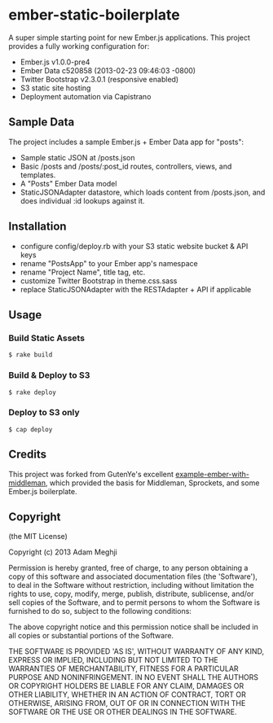ember-static-boilerplate
========================

A super simple starting point for new Ember.js applications.  This project provides a fully working configuration for:

* Ember.js v1.0.0-pre4
* Ember Data c520858 (2013-02-23 09:46:03 -0800)
* Twitter Bootstrap v2.3.0.1 (responsive enabled)
* S3 static site hosting
* Deployment automation via Capistrano

## Sample Data

The project includes a sample Ember.js + Ember Data app for "posts":

* Sample static JSON at /posts.json
* Basic /posts and /posts/:post_id routes, controllers, views, and templates.
* A "Posts" Ember Data model
* StaticJSONAdapter datastore, which loads content from /posts.json, and does individual :id lookups against it.

## Installation

* configure config/deploy.rb with your S3 static website bucket & API keys
* rename "PostsApp" to your Ember app's namespace
* rename "Project Name", title tag, etc.
* customize Twitter Bootstrap in theme.css.sass
* replace StaticJSONAdapter with the RESTAdapter + API if applicable

## Usage

### Build Static Assets

    $ rake build

### Build & Deploy to S3

    $ rake deploy

### Deploy to S3 only

    $ cap deploy

## Credits

This project was forked from GutenYe's excellent [example-ember-with-middleman](https://github.com/GutenYe/example-ember-with-middleman), which provided the basis for Middleman, Sprockets, and some Ember.js boilerplate.

## Copyright

(the MIT License)

Copyright (c) 2013 Adam Meghji

Permission is hereby granted, free of charge, to any person obtaining a copy of this software and associated documentation files (the 'Software'), to deal in the Software without restriction, including without limitation the rights to use, copy, modify, merge, publish, distribute, sublicense, and/or sell copies of the Software, and to permit persons to whom the Software is furnished to do so, subject to the following conditions:

The above copyright notice and this permission notice shall be included in all copies or substantial portions of the Software.

THE SOFTWARE IS PROVIDED 'AS IS', WITHOUT WARRANTY OF ANY KIND, EXPRESS OR IMPLIED, INCLUDING BUT NOT LIMITED TO THE WARRANTIES OF MERCHANTABILITY, FITNESS FOR A PARTICULAR PURPOSE AND NONINFRINGEMENT.  IN NO EVENT SHALL THE AUTHORS OR COPYRIGHT HOLDERS BE LIABLE FOR ANY CLAIM, DAMAGES OR OTHER LIABILITY, WHETHER IN AN ACTION OF CONTRACT, TORT OR OTHERWISE, ARISING FROM, OUT OF OR IN CONNECTION WITH THE SOFTWARE OR THE USE OR OTHER DEALINGS IN THE SOFTWARE.
